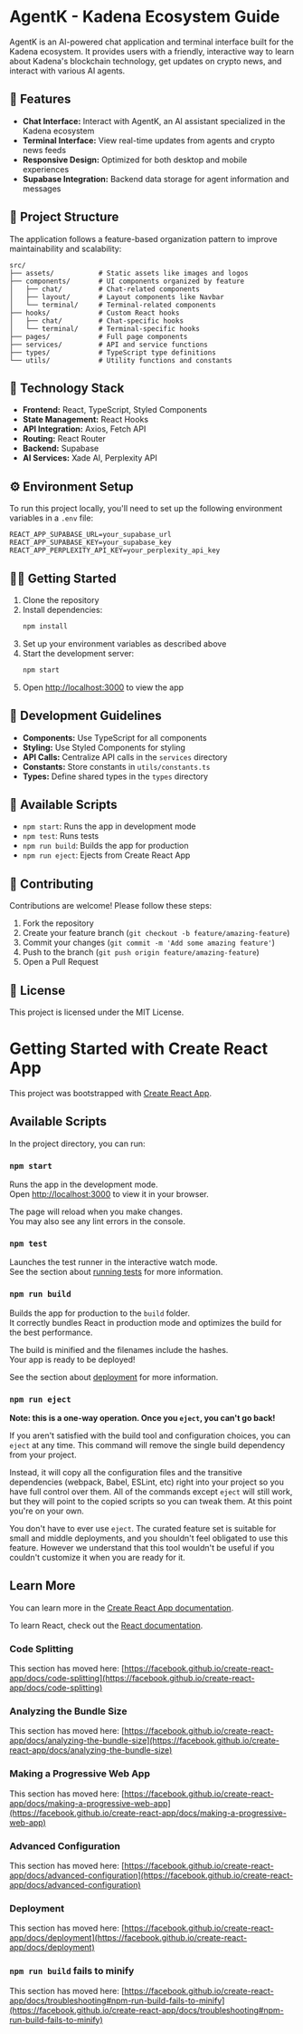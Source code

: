# AgentK - Kadena Ecosystem Guide

AgentK is an AI-powered chat application and terminal interface built for the Kadena ecosystem. It provides users with a friendly, interactive way to learn about Kadena's blockchain technology, get updates on crypto news, and interact with various AI agents.

## 🚀 Features

- **Chat Interface:** Interact with AgentK, an AI assistant specialized in the Kadena ecosystem
- **Terminal Interface:** View real-time updates from agents and crypto news feeds
- **Responsive Design:** Optimized for both desktop and mobile experiences
- **Supabase Integration:** Backend data storage for agent information and messages

## 📁 Project Structure

The application follows a feature-based organization pattern to improve maintainability and scalability:

```
src/
├── assets/           # Static assets like images and logos
├── components/       # UI components organized by feature
│   ├── chat/         # Chat-related components
│   ├── layout/       # Layout components like Navbar
│   └── terminal/     # Terminal-related components
├── hooks/            # Custom React hooks
│   ├── chat/         # Chat-specific hooks
│   └── terminal/     # Terminal-specific hooks
├── pages/            # Full page components
├── services/         # API and service functions
├── types/            # TypeScript type definitions
└── utils/            # Utility functions and constants
```

## 🔧 Technology Stack

- **Frontend:** React, TypeScript, Styled Components
- **State Management:** React Hooks
- **API Integration:** Axios, Fetch API
- **Routing:** React Router
- **Backend:** Supabase
- **AI Services:** Xade AI, Perplexity API

## ⚙️ Environment Setup

To run this project locally, you'll need to set up the following environment variables in a `.env` file:

```
REACT_APP_SUPABASE_URL=your_supabase_url
REACT_APP_SUPABASE_KEY=your_supabase_key
REACT_APP_PERPLEXITY_API_KEY=your_perplexity_api_key
```

## 🏃‍♂️ Getting Started

1. Clone the repository
2. Install dependencies:
   ```bash
   npm install
   ```
3. Set up your environment variables as described above
4. Start the development server:
   ```bash
   npm start
   ```
5. Open [http://localhost:3000](http://localhost:3000) to view the app

## 🧠 Development Guidelines

- **Components:** Use TypeScript for all components
- **Styling:** Use Styled Components for styling
- **API Calls:** Centralize API calls in the `services` directory
- **Constants:** Store constants in `utils/constants.ts`
- **Types:** Define shared types in the `types` directory

## 📱 Available Scripts

- `npm start`: Runs the app in development mode
- `npm test`: Runs tests
- `npm run build`: Builds the app for production
- `npm run eject`: Ejects from Create React App

## 🤝 Contributing

Contributions are welcome! Please follow these steps:

1. Fork the repository
2. Create your feature branch (`git checkout -b feature/amazing-feature`)
3. Commit your changes (`git commit -m 'Add some amazing feature'`)
4. Push to the branch (`git push origin feature/amazing-feature`)
5. Open a Pull Request

## 📄 License

This project is licensed under the MIT License.

# Getting Started with Create React App

This project was bootstrapped with [Create React App](https://github.com/facebook/create-react-app).

## Available Scripts

In the project directory, you can run:

### `npm start`

Runs the app in the development mode.\
Open [http://localhost:3000](http://localhost:3000) to view it in your browser.

The page will reload when you make changes.\
You may also see any lint errors in the console.

### `npm test`

Launches the test runner in the interactive watch mode.\
See the section about [running tests](https://facebook.github.io/create-react-app/docs/running-tests) for more information.

### `npm run build`

Builds the app for production to the `build` folder.\
It correctly bundles React in production mode and optimizes the build for the best performance.

The build is minified and the filenames include the hashes.\
Your app is ready to be deployed!

See the section about [deployment](https://facebook.github.io/create-react-app/docs/deployment) for more information.

### `npm run eject`

**Note: this is a one-way operation. Once you `eject`, you can't go back!**

If you aren't satisfied with the build tool and configuration choices, you can `eject` at any time. This command will remove the single build dependency from your project.

Instead, it will copy all the configuration files and the transitive dependencies (webpack, Babel, ESLint, etc) right into your project so you have full control over them. All of the commands except `eject` will still work, but they will point to the copied scripts so you can tweak them. At this point you're on your own.

You don't have to ever use `eject`. The curated feature set is suitable for small and middle deployments, and you shouldn't feel obligated to use this feature. However we understand that this tool wouldn't be useful if you couldn't customize it when you are ready for it.

## Learn More

You can learn more in the [Create React App documentation](https://facebook.github.io/create-react-app/docs/getting-started).

To learn React, check out the [React documentation](https://reactjs.org/).

### Code Splitting

This section has moved here: [https://facebook.github.io/create-react-app/docs/code-splitting](https://facebook.github.io/create-react-app/docs/code-splitting)

### Analyzing the Bundle Size

This section has moved here: [https://facebook.github.io/create-react-app/docs/analyzing-the-bundle-size](https://facebook.github.io/create-react-app/docs/analyzing-the-bundle-size)

### Making a Progressive Web App

This section has moved here: [https://facebook.github.io/create-react-app/docs/making-a-progressive-web-app](https://facebook.github.io/create-react-app/docs/making-a-progressive-web-app)

### Advanced Configuration

This section has moved here: [https://facebook.github.io/create-react-app/docs/advanced-configuration](https://facebook.github.io/create-react-app/docs/advanced-configuration)

### Deployment

This section has moved here: [https://facebook.github.io/create-react-app/docs/deployment](https://facebook.github.io/create-react-app/docs/deployment)

### `npm run build` fails to minify

This section has moved here: [https://facebook.github.io/create-react-app/docs/troubleshooting#npm-run-build-fails-to-minify](https://facebook.github.io/create-react-app/docs/troubleshooting#npm-run-build-fails-to-minify)
